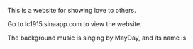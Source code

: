 This is a website for showing love to others.

Go to lc1915.sinaapp.com to view the website.

The background music is singing by MayDay, and its name is 
